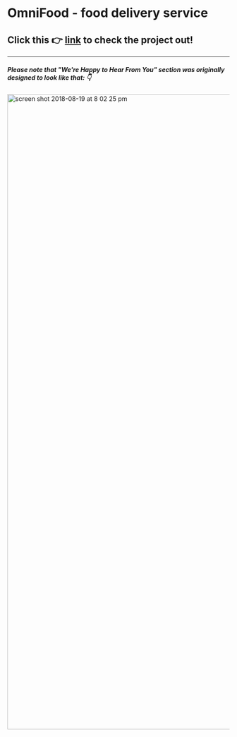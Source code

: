# OmniFood - food delivery service 
## Click this :point_right: [link](https://alexkayuda.github.io/Front-End_Project/) to check the project out!
____

##### Please note that "We're Happy to Hear From You" section was originally designed to look like that: :point_down: 
<img width="1440" alt="screen shot 2018-08-19 at 8 02 25 pm" src="https://user-images.githubusercontent.com/34877218/44314802-d79f0d80-a3ea-11e8-8a97-48b255ff83a1.png">
